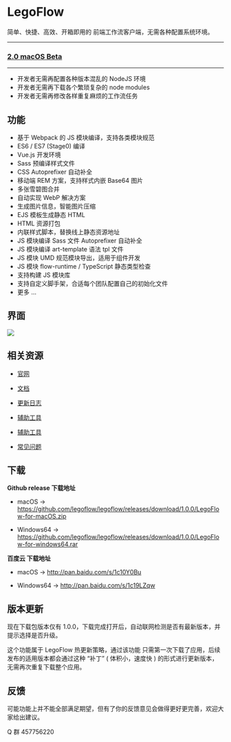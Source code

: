 # LegoFlow

简单、快捷、高效、开箱即用的 前端工作流客户端，无需各种配置系统环境。

___

### [2.0 macOS Beta](https://github.com/legoflow/legoflow/tree/2.x)

___

* 开发者无需再配置各种版本混乱的 NodeJS 环境
* 开发者无需再下载各个繁琐复杂的 node modules
* 开发者无需再修改各样重复麻烦的工作流任务

## 功能

* 基于 Webpack 的 JS 模块编译，支持各类模块规范
* ES6 / ES7 (Stage0) 编译
* Vue.js 开发环境
* Sass 预编译样式文件
* CSS Autoprefixer 自动补全
* 移动端 REM 方案，支持样式内嵌 Base64 图片
* 多张雪碧图合并
* 自动实现 WebP 解决方案
* 生成图片信息，智能图片压缩
* EJS 模板生成静态 HTML
* HTML 资源打包
* 内联样式脚本，替换线上静态资源地址
* JS 模块编译 Sass 文件 Autoprefixer 自动补全
* JS 模块编译 art-template 语法 tpl 文件
* JS 模块 UMD 规范模块导出，适用于组件开发
* JS 模块 flow-runtime / TypeScript 静态类型检查
* 支持构建 JS 模块库
* 支持自定义脚手架，合适每个团队配置自己的初始化文件
* 更多 ...

## 界面

![](https://legox.org/assets/img/legoflow-app.png)

## 相关资源

* [官网](https://legoflow.com)

* [文档](https://github.com/legoflow/legoflow/wiki)

* [更新日志](https://legoflow.com/changelog)

* [辅助工具](https://legoflow.com/util)

* [辅助工具](https://legoflow.com/util)

* [常见问题](https://github.com/legoflow/legoflow/wiki/9.-常见问题-Q&A)


## 下载

**Github release 下载地址**

* macOS → https://github.com/legoflow/legoflow/releases/download/1.0.0/LegoFlow-for-macOS.zip

* Windows64 → https://github.com/legoflow/legoflow/releases/download/1.0.0/LegoFlow-for-windows64.rar

**百度云 下载地址**

* macOS → http://pan.baidu.com/s/1c10Y0Bu

* Windows64 → http://pan.baidu.com/s/1c19LZqw

## 版本更新

现在下载包版本仅有 1.0.0，下载完成打开后，自动联网检测是否有最新版本，并提示选择是否升级。

这个功能属于 LegoFlow 热更新策略，通过该功能 只需第一次下载了应用，后续发布的适用版本都会通过这种 “补丁” ( 体积小，速度快 ) 的形式进行更新版本，无需再次重复下载整个应用。

## 反馈

可能功能上并不能全部满足期望，但有了你的反馈意见会做得更好更完善，欢迎大家给出建议。

Q 群 457756220



